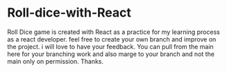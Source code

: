 # Roll-dice-with-React
Roll Dice game is created with React as a practice for my learning process as a react developer. feel free to create your own branch and improve on the project. i will love to have your feedback. You can pull from the main here for your branching work and also marge to your branch and not the main only on permission. Thanks. 
